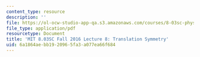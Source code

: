 ```yaml
---
content_type: resource
description: ''
file: https://ol-ocw-studio-app-qa.s3.amazonaws.com/courses/8-03sc-physics-iii-vibrations-and-waves-fall-2016/6a1864aebb1920965fa3a077ea66f684_MIT8_03SCF16_Lec8.pdf
file_type: application/pdf
resourcetype: Document
title: 'MIT 8.03SC Fall 2016 Lecture 8: Translation Symmetry'
uid: 6a1864ae-bb19-2096-5fa3-a077ea66f684
---
```


